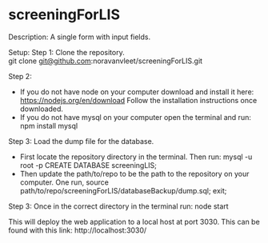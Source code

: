 # screeningForLIS
Description: A single form with input fields.

Setup: 
Step 1: Clone the repository.  
git clone git@github.com:noravanvleet/screeningForLIS.git

Step 2: 
- If you do not have node on your computer download and install it here: https://nodejs.org/en/download
  Follow the installation instructions once downloaded.
- If you do not have mysql on your computer open the terminal and run:
  npm install mysql

Step 3: Load the dump file for the database.  
- First locate the repository directory in the terminal.  Then run:
  mysql -u root -p
  CREATE DATABASE screeningLIS;
- Then update the path/to/repo to be the path to the repository on your computer.  One run,
  source path/to/repo/screeningForLIS/databaseBackup/dump.sql;
  exit;

Step 3: Once in the correct directory in the terminal run:
node start


This will deploy the web application to a local host at port 3030.
This can be found with this link: http://localhost:3030/

